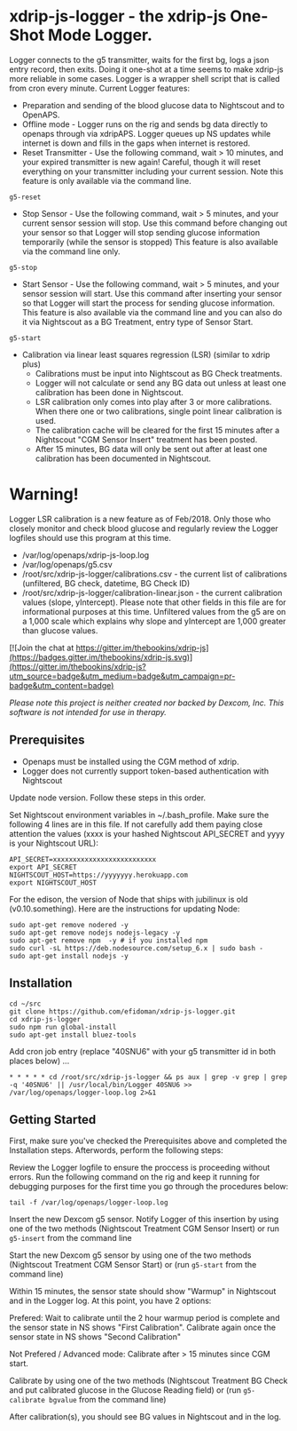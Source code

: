 # xdrip-js-logger - the xdrip-js One-Shot Mode Logger.

Logger connects to the g5 transmitter, waits for the first bg, logs a json entry record, then exits. Doing it one-shot at a time seems to make xdrip-js more reliable in some cases. Logger is a wrapper shell script that is called from cron every minute. Current Logger features:

* Preparation and sending of the blood glucose data to Nightscout and to OpenAPS.
* Offline mode - Logger runs on the rig and sends bg data directly to openaps through via xdripAPS. Logger queues up NS updates while internet is down and fills in the gaps when internet is restored.
* Reset Transmitter - Use the following command, wait > 10 minutes, and your expired transmitter is new again! Careful, though it will reset everything on your transmitter including your current session. Note this feature is only available via the command line.
```
g5-reset
```
* Stop Sensor - Use the following command, wait > 5 minutes, and your current sensor session will stop. Use  this command before changing out your sensor so that Logger will stop sending glucose information temporarily (while the sensor is stopped) This feature is also available via the command line only.
```
g5-stop
```
* Start Sensor - Use the following command, wait > 5 minutes, and your sensor session will start. Use  this command after inserting your sensor so that Logger will start the process for sending glucose information. This feature is also available via the command line and you can also do it via Nightscout as a BG Treatment, entry type of Sensor Start.
```
g5-start
```
* Calibration via linear least squares regression (LSR) (similar to xdrip plus)
  * Calibrations must be input into Nightscout as BG Check treatments.
  * Logger will not calculate or send any BG data out unless at least one  calibration has been done in Nightscout.
  * LSR calibration only comes into play after 3 or more calibrations. When there one or two calibrations, single point linear calibration is used.
  * The calibration cache will be cleared for the first 15 minutes after a Nightscout "CGM Sensor Insert" treatment has been posted.
  * After 15 minutes, BG data will only be sent out after at least one calibration has been documented in Nightscout.

# Warning! 

Logger LSR calibration is a new feature as of Feb/2018. Only those who closely monitor and check blood glucose and regularly review the Logger logfiles should use this program at this time.
* /var/log/openaps/xdrip-js-loop.log
* /var/log/openaps/g5.csv
* /root/src/xdrip-js-logger/calibrations.csv - the current list of calibrations (unfiltered, BG check, datetime, BG Check ID)
* /root/src/xdrip-js-logger/calibration-linear.json - the current calibration values (slope, yIntercept). Please note that other fields in this file are for informational purposes at this time. Unfiltered values from the g5 are on a 1,000 scale which explains why slope and yIntercept are 1,000 greater than glucose values.

[![Join the chat at https://gitter.im/thebookins/xdrip-js](https://badges.gitter.im/thebookins/xdrip-js.svg)](https://gitter.im/thebookins/xdrip-js?utm_source=badge&utm_medium=badge&utm_campaign=pr-badge&utm_content=badge)

*Please note this project is neither created nor backed by Dexcom, Inc. This software is not intended for use in therapy.*
## Prerequisites
* Openaps must be installed using the CGM method of xdrip.
* Logger does not currently support token-based authentication with Nightscout

Update node version. Follow these steps in this order.

Set Nightscout environment variables in ~/.bash_profile. Make sure the following 4 lines are in this file. If not carefully add them paying close attention the values (xxxx is your hashed Nightscout API_SECRET and yyyy is your Nightscout URL):
```
API_SECRET=xxxxxxxxxxxxxxxxxxxxxxxxxx
export API_SECRET
NIGHTSCOUT_HOST=https://yyyyyyy.herokuapp.com
export NIGHTSCOUT_HOST
```

For the edison, the version of Node that ships with jubilinux is old (v0.10.something). Here are the instructions for updating Node:
```
sudo apt-get remove nodered -y
sudo apt-get remove nodejs nodejs-legacy -y
sudo apt-get remove npm  -y # if you installed npm
sudo curl -sL https://deb.nodesource.com/setup_6.x | sudo bash -
sudo apt-get install nodejs -y
```

## Installation
```
cd ~/src
git clone https://github.com/efidoman/xdrip-js-logger.git
cd xdrip-js-logger
sudo npm run global-install
sudo apt-get install bluez-tools
```

Add cron job entry (replace "40SNU6" with your g5 transmitter id in both places below) ...
```
* * * * * cd /root/src/xdrip-js-logger && ps aux | grep -v grep | grep -q '40SNU6' || /usr/local/bin/Logger 40SNU6 >> /var/log/openaps/logger-loop.log 2>&1
```

## Getting Started
First, make sure you've checked the Prerequisites above and completed the Installation steps. Afterwords, perform the following steps:

Review the Logger logfile to ensure the proccess is proceeding without errors. Run the following command on the rig and keep it running for debugging purposes for the first time you go through the procedures below:

```
tail -f /var/log/openaps/logger-loop.log
```

Insert the new Dexcom g5 sensor. Notify Logger of this insertion by using one of the two methods (Nightscout Treatment CGM Sensor Insert) or run ```g5-insert``` from the command line

Start the new Dexcom g5 sensor by using one of the two methods (Nightscout Treatment CGM Sensor Start) or (run ```g5-start``` from the command line)

Within 15 minutes, the sensor state should show "Warmup" in Nightscout and in the Logger log. At this point, you have 2 options:
	
Prefered: Wait to calibrate until the 2 hour warmup period is complete and the sensor state in NS shows "First Calibration".
		  Calibrate again once the sensor state in NS shows "Second Calibration"

Not Prefered / Advanced mode: Calibrate after > 15 minutes since CGM start.

Calibrate by using one of the two methods (Nightscout Treatment BG Check and put calibrated glucose in the Glucose Reading field) or (run ```g5-calibrate bgvalue``` from the command line)

After calibration(s), you should see BG values in Nightscout and in the log.
